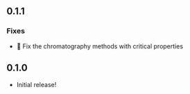 ## 0.1.1

### Fixes
* 👷 Fix the chromatography methods with critical properties

## 0.1.0

* Initial release!